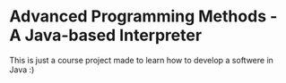 # Advanced Programming Methods - A Java-based Interpreter
This is just a course project made to learn how to develop a softwere in Java :)
